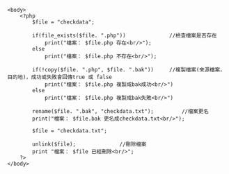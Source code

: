 <!DOCTYPE html>
<html>
	<head>
		<meta charset = "utf-8"/>
		<title>檢查檔案</title>
	</head>
	
	<body>
		<?php
			$file = "checkdata";
			
			if(file_exists($file. ".php"))				//檢查檔案是否存在
				print("檔案： $file.php 存在<br/>");
			else
				print("檔案： $file.php 不存在<br/>");
			
			if(!copy($file. ".php", $file. ".bak"))		//複製檔案(來源檔案，目的地)，成功或失敗會回傳true 或 false
				print("檔案： $file.php 複製成bak成功<br/>")
			else
				print("檔案： $file.php 複製成bak失敗<br/>")
			
			rename($file. ".bak", "checkdata.txt");			//檔案更名
			print("檔案： $file.bak 更名成checkdata.txt<br/>");
			
			$file = "checkdata.txt";
			
			unlink($file);				//刪除檔案
			print "檔案： $file 已經刪除<br/>";
		?>
	</body>
</html>
